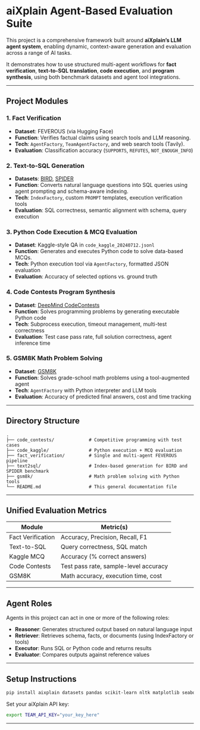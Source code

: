 
# aiXplain Agent-Based Evaluation Suite

This project is a comprehensive framework built around **aiXplain’s LLM agent system**, enabling dynamic, context-aware generation and evaluation across a range of AI tasks.

It demonstrates how to use structured multi-agent workflows for **fact verification**, **text-to-SQL translation**, **code execution**, and **program synthesis**, using both benchmark datasets and agent tool integrations.

---

## Project Modules

### 1. Fact Verification

- **Dataset**: FEVEROUS (via Hugging Face)
- **Function**: Verifies factual claims using search tools and LLM reasoning.
- **Tech**: `AgentFactory`, `TeamAgentFactory`, and web search tools (Tavily).
- **Evaluation**: Classification accuracy (`SUPPORTS`, `REFUTES`, `NOT_ENOUGH_INFO`)

### 2. Text-to-SQL Generation

- **Datasets**: [BIRD](https://bird-bench.github.io/), [SPIDER](https://yale-lily.github.io/spider)
- **Function**: Converts natural language questions into SQL queries using agent prompting and schema-aware indexing.
- **Tech**: `IndexFactory`, custom `PROMPT` templates, execution verification tools
- **Evaluation**: SQL correctness, semantic alignment with schema, query execution

### 3. Python Code Execution & MCQ Evaluation

- **Dataset**: Kaggle-style QA in `code_kaggle_20240712.jsonl`
- **Function**: Generates and executes Python code to solve data-based MCQs.
- **Tech**: Python execution tool via `AgentFactory`, formatted JSON evaluation
- **Evaluation**: Accuracy of selected options vs. ground truth

### 4. Code Contests Program Synthesis

- **Dataset**: [DeepMind CodeContests](https://huggingface.co/datasets/deepmind/code_contests)
- **Function**: Solves programming problems by generating executable Python code
- **Tech**: Subprocess execution, timeout management, multi-test correctness
- **Evaluation**: Test case pass rate, full solution correctness, agent inference time

### 5. GSM8K Math Problem Solving

- **Dataset**: [GSM8K](https://huggingface.co/datasets/openai/gsm8k)
- **Function**: Solves grade-school math problems using a tool-augmented agent
- **Tech**: `AgentFactory` with Python interpreter and LLM tools
- **Evaluation**: Accuracy of predicted final answers, cost and time tracking

---

## Directory Structure

```
.
├── code_contests/             # Competitive programming with test cases
├── code_kaggle/               # Python execution + MCQ evaluation
├── fact_verification/         # Single and multi-agent FEVEROUS pipeline
├── text2sql/                  # Index-based generation for BIRD and SPIDER benchmark
├── gsm8k/                     # Math problem solving with Python tools
└── README.md                  # This general documentation file
```

---

## Unified Evaluation Metrics

| Module            | Metric(s)                             |
| ----------------- | ------------------------------------- |
| Fact Verification | Accuracy, Precision, Recall, F1       |
| Text-to-SQL       | Query correctness, SQL match          |
| Kaggle MCQ        | Accuracy (% correct answers)          |
| Code Contests     | Test pass rate, sample-level accuracy |
| GSM8K             | Math accuracy, execution time, cost   |

---

## Agent Roles

Agents in this project can act in one or more of the following roles:

- **Reasoner**: Generates structured output based on natural language input
- **Retriever**: Retrieves schema, facts, or documents (using IndexFactory or tools)
- **Executor**: Runs SQL or Python code and returns results
- **Evaluator**: Compares outputs against reference values

---

## Setup Instructions

```bash
pip install aixplain datasets pandas scikit-learn nltk matplotlib seaborn
```

Set your aiXplain API key:

```bash
export TEAM_API_KEY="your_key_here"
```

---
